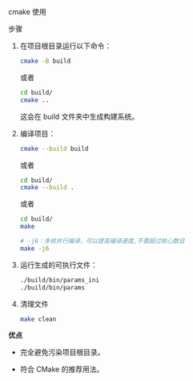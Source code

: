 cmake 使用

步骤

1. 在项目根目录运行以下命令：

    ```bash
    cmake -B build
    ```

    或者

    ```bash
    cd build/
    cmake ..
    ```
    这会在 build 文件夹中生成构建系统。

2. 编译项目：

    ```bash
    cmake --build build
    ```

    或者

    ```bash
    cd build/
    cmake --build .
    ```

    或者

    ```bash
    cd build/
    make
    ```
    
    ```bash
    # -j6：多核并行编译，可以提高编译速度,不要超过核心数目
    make -j6
    ```

3. 运行生成的可执行文件：

    ```bash
    ./build/bin/params_ini
    ./build/bin/params
    ```

4. 清理文件

    ```bash
    make clean
    ```

**优点**

- 完全避免污染项目根目录。

- 符合 CMake 的推荐用法。
